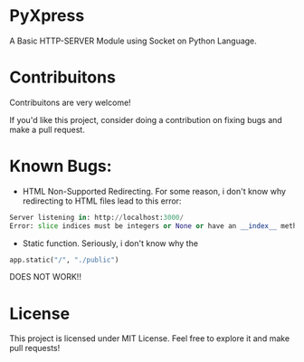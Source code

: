 # PyXpress
A Basic HTTP-SERVER Module using Socket on Python Language.

# Contribuitons
Contribuitons are very welcome! 

If you'd like this project, consider doing a contribution on fixing bugs and make a pull request.

# Known Bugs:
- HTML Non-Supported Redirecting. For some reason, i don't know why redirecting to HTML files lead to this error:
```py
Server listening in: http://localhost:3000/
Error: slice indices must be integers or None or have an __index__ method
```
- Static function. Seriously, i don't know why the
```py
app.static("/", "./public")
```
DOES NOT WORK!!

# License
This project is licensed under MIT License. Feel free to explore it and make pull requests!

